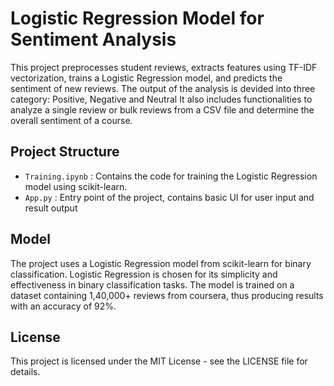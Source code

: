# Logistic Regression Model for Sentiment Analysis

This project preprocesses student reviews, extracts features using TF-IDF vectorization, trains a Logistic Regression model, and predicts the sentiment of new reviews. 
The output of the analysis is devided into three category: Positive, Negative and Neutral
It also includes functionalities to analyze a single review or bulk reviews from a CSV file and determine the overall sentiment of a course.

## Project Structure

- `Training.ipynb` : Contains the code for training the Logistic Regression model using scikit-learn.
- `App.py` : Entry point of the project, contains basic UI for user input and result output

## Model

The project uses a Logistic Regression model from scikit-learn for binary classification. Logistic Regression is chosen for its simplicity and effectiveness in binary classification tasks.
The model is trained on a dataset containing 1,40,000+ reviews from coursera, thus producing results with an accuracy of 92%.

## License
This project is licensed under the MIT License - see the LICENSE file for details.
